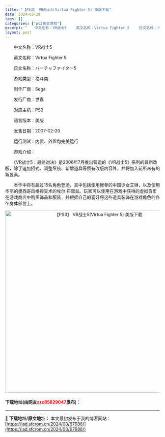 ```yaml
---
title: "【PS3】 VR战士5(Virtua Fighter 5) 美版下载"
date: 2024-03-28
tags: []
categories: ["ps3英文游戏"]
excerpt: "　　中文名称：VR战士5 　　英文名称：Virtua Fighter 5 　　日文名称：バーチャファイター5 　　游戏类型：格斗类 　　制作厂商：Sega 　　发行厂商：世嘉 　　对应主机：PS3 　　语言版本：美版 　　发售日期：2007-02-20 　　运行测试：内置、外置均完美运行 　　游戏介&hellip;"
layout: post
---
```


 <p>　　中文名称：VR战士5</p> <p>　　英文名称：Virtua Fighter 5</p> <p>　　日文名称：バーチャファイター5</p> <p>　　游戏类型：格斗类</p> <p>　　制作厂商：Sega</p> <p>　　发行厂商：世嘉</p> <p>　　对应主机：PS3</p> <p>　　语言版本：美版</p> <p>　　发售日期：2007-02-20</p> <p>　　运行测试：内置、外置均完美运行</p> <p>　　游戏介绍：</p> <p>　　《VR战士5：最终对决》是2006年7月推出营运的《VR战士5》系列的最新改版，除了追加招式、调整系统、新增道具等惯有改版内容外，并将加入前所未有的新要素。</p> <p>　　本作中将有超过15名角色登场，其中包括使用猴拳的中国少女艾琳，以及使用华丽的墨西哥风格摔交术的埃尔&middot;布雷兹。玩家可以使用在游戏中获得的虚拟货币在游戏商店中购买饰品和服装，并根据自己的喜好将这些道具装饰在游戏角色的各个身体部位上。</p> <p align="center"><img align="" border="0" src="https://lad.sfcrom.cn/wp-content/uploads/2024/03/20240328_66051c7e63684.jpg" width="592" alt="【PS3】 VR战士5(Virtua Fighter 5) 美版下载" /></p> <p><h4>下载地址(由网友<font color="red">zzc85829047</font>发布)：</h4></p> 

---
📖 **下载地址/原文地址：** 本文最初发布于我的博客网站：[https://lad.sfcrom.cn/2024/03/67988/](https://lad.sfcrom.cn/2024/03/67988/)
